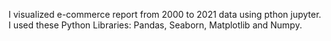 I visualized e-commerce report from 2000 to 2021 data using pthon jupyter. I used these Python Libraries: Pandas, Seaborn, Matplotlib and Numpy.
